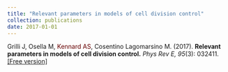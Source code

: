 ```yaml
---
title: "Relevant parameters in models of cell division control"
collection: publications
date: 2017-01-01
---
```

Grilli J, Osella M, <span style="color: #660000;">Kennard AS</span>,
Cosentino Lagomarsino M. (2017).
<b>Relevant parameters in models of cell division control.</b>
<i>Phys Rev E, 95</i>(3): 032411.<br>
[\[Free version\]](https://air.unimi.it/retrieve/handle/2434/608080/1148996/PhysRevE.95.pdf)
